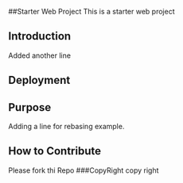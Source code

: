 ##Starter Web Project
This is a starter web project
## Introduction
Added another line
## Deployment

## Purpose
Adding a line for rebasing example.
## How to Contribute
Please fork thi Repo
###CopyRight
copy right
